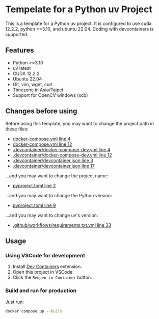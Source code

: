 # Tempelate for a Python uv Project

This is a template for a Python uv project. It is configured to use cuda 12.2.2, python >=3.10, and ubuntu 22.04. Coding with devcontainers is supported.

## Features

- Python >=3.10
- uv latest
- CUDA 12.2.2
- Ubuntu 22.04
- Git, vim, wget, curl
- Timezone in Asia/Taipei
- Support for OpenCV windows (xcb)

## Changes before using

Before using this template, you may want to change the project path in these files:
- [docker-compose.yml line 4](./docker-compose.yml#L4)
- [docker-compose.yml line 12](./docker-compose.yml#L12)
- [.devcontainer/docker-compose-dev.yml line 4](./.devcontainer/docker-compose-dev.yml#L4)
- [.devcontainer/docker-compose-dev.yml line 12](./.devcontainer/docker-compose-dev.yml#L12)
- [.devcontainer/devcontainer.json line 3](./.devcontainer/devcontainer.json#L3)
- [.devcontainer/devcontainer.json line 17](./.devcontainer/devcontainer.json#L17)

...and you may want to change the project name:
- [pyproject.toml line 2](./pyproject.toml#L2)

...and you may want to change the Python version:
- [pyproject.toml line 9](./pyproject.toml#L9)

...and you may want to change uv's version:
- [.github/workflows/requirements.txt.yml line 33](./.github/workflows/requirements.txt.yml#L33)

## Usage

### Using VSCode for development

1. Install [Dev Containers](https://marketplace.visualstudio.com/items?itemName=ms-vscode-remote.remote-containers) extension.
2. Open this project in VSCode.
3. Click the `Reopen in Container` button.

### Build and run for production

Just run:

```sh
docker compose up --build
```

